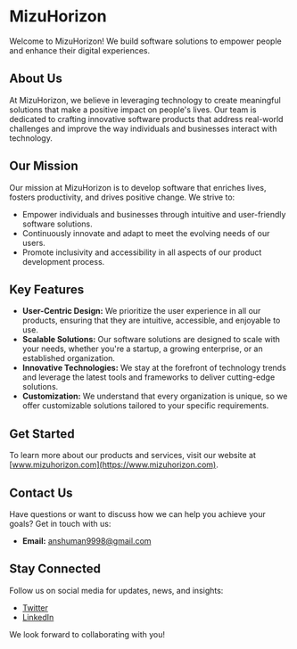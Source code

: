 # MizuHorizon

Welcome to MizuHorizon! We build software solutions to empower people and enhance their digital experiences.

## About Us

At MizuHorizon, we believe in leveraging technology to create meaningful solutions that make a positive impact on people's lives. Our team is dedicated to crafting innovative software products that address real-world challenges and improve the way individuals and businesses interact with technology.

## Our Mission

Our mission at MizuHorizon is to develop software that enriches lives, fosters productivity, and drives positive change. We strive to:

- Empower individuals and businesses through intuitive and user-friendly software solutions.
- Continuously innovate and adapt to meet the evolving needs of our users.
- Promote inclusivity and accessibility in all aspects of our product development process.

## Key Features

- **User-Centric Design:** We prioritize the user experience in all our products, ensuring that they are intuitive, accessible, and enjoyable to use.
- **Scalable Solutions:** Our software solutions are designed to scale with your needs, whether you're a startup, a growing enterprise, or an established organization.
- **Innovative Technologies:** We stay at the forefront of technology trends and leverage the latest tools and frameworks to deliver cutting-edge solutions.
- **Customization:** We understand that every organization is unique, so we offer customizable solutions tailored to your specific requirements.

## Get Started

To learn more about our products and services, visit our website at [www.mizuhorizon.com](https://www.mizuhorizon.com).

## Contact Us

Have questions or want to discuss how we can help you achieve your goals? Get in touch with us:

- **Email:** anshuman9998@gmail.com

## Stay Connected

Follow us on social media for updates, news, and insights:

- [Twitter](https://twitter.com/_anshyyy)
- [LinkedIn](https://www.linkedin.com/in/anshyyy/)

We look forward to collaborating with you!

